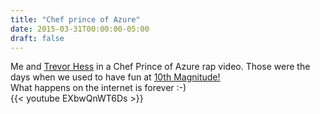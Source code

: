 ```yaml
---
title: "Chef prince of Azure"
date: 2015-03-31T00:00:00-05:00
draft: false
---
```


Me and <a href="https://twitter.com/trevorghess" target=_blank>Trevor Hess</a> in a Chef Prince of Azure rap video. Those were the days when we used to have fun at <a href="https://www.10thmagnitude.com" target=_blank>10th Magnitude!</a></br>
What happens on the internet is forever :-)
<br/>
{{< youtube EXbwQnWT6Ds >}}
